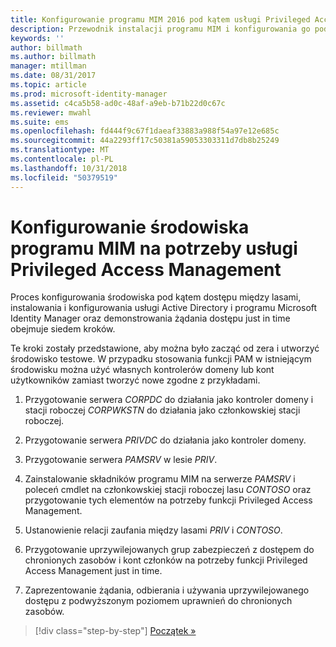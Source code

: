 ```yaml
---
title: Konfigurowanie programu MIM 2016 pod kątem usługi Privileged Access Management | Dokumentacja firmy Microsoft
description: Przewodnik instalacji programu MIM i konfigurowania go pod kątem usługi Privileged Access Management.
keywords: ''
author: billmath
ms.author: billmath
manager: mtillman
ms.date: 08/31/2017
ms.topic: article
ms.prod: microsoft-identity-manager
ms.assetid: c4ca5b58-ad0c-48af-a9eb-b71b22d0c67c
ms.reviewer: mwahl
ms.suite: ems
ms.openlocfilehash: fd444f9c67f1daeaf33883a988f54a97e12e685c
ms.sourcegitcommit: 44a2293ff17c50381a59053303311d7db8b25249
ms.translationtype: MT
ms.contentlocale: pl-PL
ms.lasthandoff: 10/31/2018
ms.locfileid: "50379519"
---
```

# <a name="configure-the-mim-environment-for-privileged-access-management"></a>Konfigurowanie środowiska programu MIM na potrzeby usługi Privileged Access Management

Proces konfigurowania środowiska pod kątem dostępu między lasami, instalowania i konfigurowania usługi Active Directory i programu Microsoft Identity Manager oraz demonstrowania żądania dostępu just in time obejmuje siedem kroków.

Te kroki zostały przedstawione, aby można było zacząć od zera i utworzyć środowisko testowe. W przypadku stosowania funkcji PAM w istniejącym środowisku można użyć własnych kontrolerów domeny lub kont użytkowników zamiast tworzyć nowe zgodne z przykładami.

1. Przygotowanie serwera *CORPDC* do działania jako kontroler domeny i stacji roboczej *CORPWKSTN* do działania jako członkowskiej stacji roboczej.

2. Przygotowanie serwera *PRIVDC* do działania jako kontroler domeny.

3.  Przygotowanie serwera *PAMSRV* w lesie *PRIV*.

4.  Zainstalowanie składników programu MIM na serwerze *PAMSRV* i poleceń cmdlet na członkowskiej stacji roboczej lasu *CONTOSO* oraz przygotowanie tych elementów na potrzeby funkcji Privileged Access Management.

5.  Ustanowienie relacji zaufania między lasami *PRIV* i *CONTOSO*.

6.  Przygotowanie uprzywilejowanych grup zabezpieczeń z dostępem do chronionych zasobów i kont członków na potrzeby funkcji Privileged Access Management just in time.

7.  Zaprezentowanie żądania, odbierania i używania uprzywilejowanego dostępu z podwyższonym poziomem uprawnień do chronionych zasobów.

> [!div class="step-by-step"]
> [Początek »](step-1-prepare-corp-domain.md)
